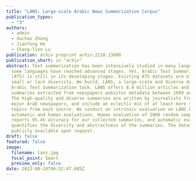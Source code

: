 ```yaml
---
title: "LANS: Large-scale Arabic News Summarization Corpus"
publication_types:
  - "3"
authors:
  - admin
  - Xuchao Zhang
  - Jianfeng He
  - Chang-Tien Lu
publication: arXiv preprint arXiv:2210.13600
publication_short: in "arXiv"
abstract: Text summarization has been intensively studied in many languages, and
  some languages have reached advanced stages. Yet, Arabic Text Summarization
  (ATS) is still in its developing stages. Existing ATS datasets are either
  small or lack diversity. We build, LANS, a large-scale and diverse dataset for
  Arabic Text Summarization task. LANS offers 8.4 million articles and their
  summaries extracted from newspapers websites metadata between 1999 and 2019.
  The high-quality and diverse summaries are written by journalists from 22
  major Arab newspapers, and include an eclectic mix of at least more than 7
  topics from each source. We conduct an intrinsic evaluation on LANS by both
  automatic and human evaluations. Human evaluation of 1000 random samples
  reports 95.4% accuracy for our collected summaries, and automatic evaluation
  quantifies the diversity and abstractness of the summaries. The dataset is
  publicly available upon request.
draft: false
featured: false
image:
  filename: lans.jpg
  focal_point: Smart
  preview_only: false
date: 2022-08-24T06:52:47.685Z
---
```

